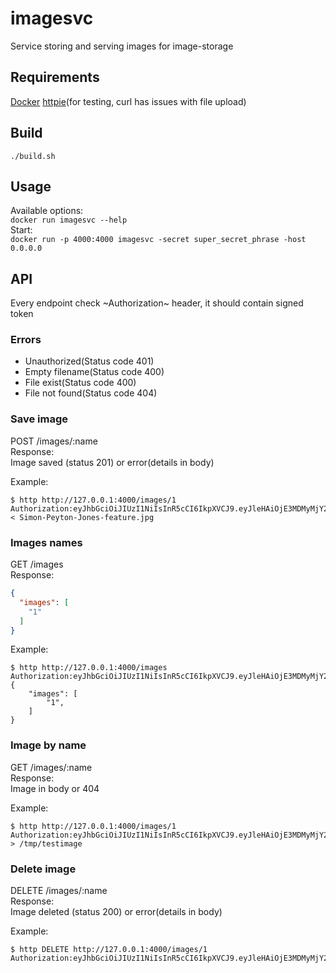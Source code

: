 # imagesvc
Service storing and serving images for image-storage

## Requirements
[Docker](https://docs.docker.com/install)
[httpie](https://httpie.org/)(for testing, curl has issues with file upload)

## Build
```
./build.sh
```

## Usage
Available options:  
`docker run imagesvc --help`  
Start:  
`docker run -p 4000:4000 imagesvc -secret super_secret_phrase -host 0.0.0.0`

## API

Every endpoint check ~Authorization~ header, it should contain signed token

### Errors

* Unauthorized(Status code 401)
* Empty filename(Status code 400)
* File exist(Status code 400)
* File not found(Status code 404)

### Save image
POST /images/:name  
Response:  
Image saved (status 201) or error(details in body)

Example:  
```
$ http http://127.0.0.1:4000/images/1 Authorization:eyJhbGciOiJIUzI1NiIsInR5cCI6IkpXVCJ9.eyJleHAiOjE3MDMyMjY2MzF9.bHWykLyOeDVOW2VWeWNhSeySDFUh8jL0KeYuHkvf2YM < Simon-Peyton-Jones-feature.jpg
```

### Images names
GET /images  
Response:  
```json
{
  "images": [
    "1"
  ]
}
```

Example:  
```
$ http http://127.0.0.1:4000/images Authorization:eyJhbGciOiJIUzI1NiIsInR5cCI6IkpXVCJ9.eyJleHAiOjE3MDMyMjY2MzF9.bHWykLyOeDVOW2VWeWNhSeySDFUh8jL0KeYuHkvf2YM
{
    "images": [
        "1",
    ]
}
```

### Image by name
GET /images/:name  
Response:  
Image in body or 404

Example:  
```
$ http http://127.0.0.1:4000/images/1 Authorization:eyJhbGciOiJIUzI1NiIsInR5cCI6IkpXVCJ9.eyJleHAiOjE3MDMyMjY2MzF9.bHWykLyOeDVOW2VWeWNhSeySDFUh8jL0KeYuHkvf2YM > /tmp/testimage
```

### Delete image
DELETE /images/:name  
Response:  
Image deleted (status 200) or error(details in body)

Example:  
```
$ http DELETE http://127.0.0.1:4000/images/1 Authorization:eyJhbGciOiJIUzI1NiIsInR5cCI6IkpXVCJ9.eyJleHAiOjE3MDMyMjY2MzF9.bHWykLyOeDVOW2VWeWNhSeySDFUh8jL0KeYuHkvf2YM
```
